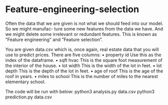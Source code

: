 # Feature-engineering-selection
Often the data that we are given is not what we should feed into our model. So we might manufac- ture some new features from the data we have. And we might delete some irrelevant or redundant features. This is known as ”Feature engineering” and ”Feature selection”.

You are given data.csv which is, once again, real estate data that you will use to predict prices. There are five columns:
• property id Use this as the index of the dataframe.
• sqft hvac This is the square foot measurement of the interior of the house.
• lot width This is the width of the lot in feet.
• lot depth This is the depth of the lot in feet.
• age of roof This is the age of the roof in years.
• miles to school This is the number of miles to the nearest elementary school.


The code will be run with below:
python3 analysis.py data.csv
python3 prediction.py data.csv